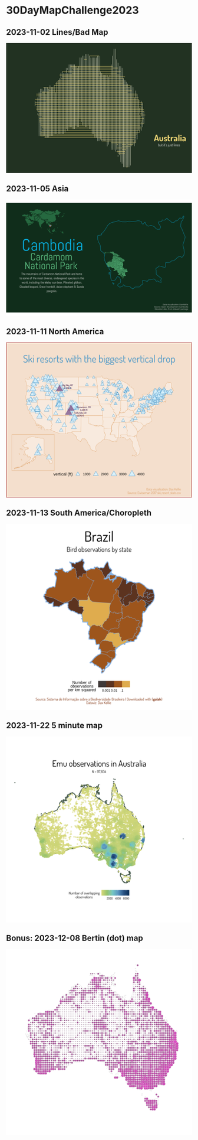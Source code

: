 # 30DayMapChallenge2023

## 2023-11-02 Lines/Bad Map

<a href='scripts/aus-lines_not-frogs.R' target='_blank'><img src="plots/aus_lines.png" align="center"/></a>


## 2023-11-05 Asia

<a href='scripts/cambodia.R' target='_blank'><img src="plots/cambodia.png" align="center"/></a>


## 2023-11-11 North America

<a href='scripts/usa_ski-resorts.R' target='_blank'><img src="plots/usa_ski-resorts.png" align="center"/></a>

## 2023-11-13 South America/Choropleth

<a href='scripts/brazil.R' target='_blank'><img src="plots/brazil.png" align="center"/></a>

## 2023-11-22 5 minute map

<a href='scripts/emus.R' target='_blank'><img src="plots/emus.png" align="center"/></a>

## Bonus: 2023-12-08 Bertin (dot) map

<a href='scripts/aus-2023-dots.R' target='_blank'><img src="plots/aus_2023_observations.svg" align="center"/></a>
